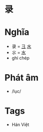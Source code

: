 # 录

# Nghĩa
* 录 = [彐](彐.md) [水](水.md)
* ⺢ = [水](水.md)
* ghi chép

# Phát âm
* /lục/

# Tags
* Hán Việt

<script>window.HANZI_FIELD='录';</script>

